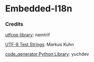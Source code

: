 # Embedded-I18n

### Credits
[utfcpp library](https://github.com/nemtrif/utfcpp): nemtrif

[UTF-8 Test Strings](http://www.cl.cam.ac.uk/~mgk25/): Markus Kuhn

[code_generator Python Library](https://github.com/yuchdev/code_generator): yuchdev